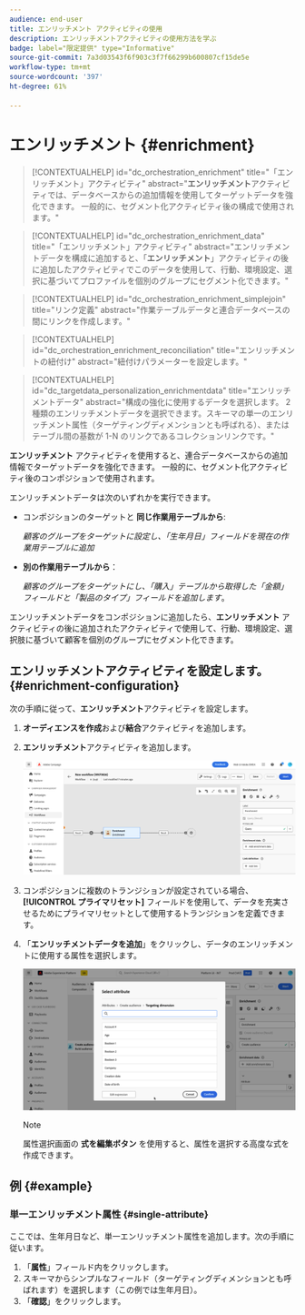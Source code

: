 ```yaml
---
audience: end-user
title: エンリッチメント アクティビティの使用
description: エンリッチメントアクティビティの使用方法を学ぶ
badge: label="限定提供" type="Informative"
source-git-commit: 7a3d03543f6f903c3f7f66299b600807cf15de5e
workflow-type: tm+mt
source-wordcount: '397'
ht-degree: 61%

---
```



# エンリッチメント {#enrichment}

>[!CONTEXTUALHELP]
>id="dc_orchestration_enrichment"
>title="「エンリッチメント」アクティビティ"
>abstract="**エンリッチメント**&#x200B;アクティビティでは、データベースからの追加情報を使用してターゲットデータを強化できます。 一般的に、セグメント化アクティビティ後の構成で使用されます。"

>[!CONTEXTUALHELP]
>id="dc_orchestration_enrichment_data"
>title="「エンリッチメント」アクティビティ"
>abstract="エンリッチメントデータを構成に追加すると、「**エンリッチメント**」アクティビティの後に追加したアクティビティでこのデータを使用して、行動、環境設定、選択に基づいてプロファイルを個別のグループにセグメント化できます。"

>[!CONTEXTUALHELP]
>id="dc_orchestration_enrichment_simplejoin"
>title="リンク定義"
>abstract="作業テーブルデータと連合データベースの間にリンクを作成します。"

>[!CONTEXTUALHELP]
>id="dc_orchestration_enrichment_reconciliation"
>title="エンリッチメントの紐付け"
>abstract="紐付けパラメーターを設定します。"

>[!CONTEXTUALHELP]
>id="dc_targetdata_personalization_enrichmentdata"
>title="エンリッチメントデータ"
>abstract="構成の強化に使用するデータを選択します。 2 種類のエンリッチメントデータを選択できます。スキーマの単一のエンリッチメント属性（ターゲティングディメンションとも呼ばれる）、またはテーブル間の基数が 1-N のリンクであるコレクションリンクです。"

**エンリッチメント** アクティビティを使用すると、連合データベースからの追加情報でターゲットデータを強化できます。 一般的に、セグメント化アクティビティ後のコンポジションで使用されます。

エンリッチメントデータは次のいずれかを実行できます。

* コンポジションのターゲットと **同じ作業用テーブルから**:

  *顧客のグループをターゲットに設定し、「生年月日」フィールドを現在の作業用テーブルに追加*

* **別の作業用テーブルから**：

  *顧客のグループをターゲットにし、「購入」テーブルから取得した「金額」フィールドと「製品のタイプ」フィールドを追加します*。

エンリッチメントデータをコンポジションに追加したら、**エンリッチメント** アクティビティの後に追加されたアクティビティで使用して、行動、環境設定、選択肢に基づいて顧客を個別のグループにセグメント化できます。

<!--For instance, you can add to the working table information related to customers' purchases and use this data to personalize emails with their latest purchase or the amount spent on these purchases.-->

## エンリッチメントアクティビティを設定します。 {#enrichment-configuration}

次の手順に従って、**エンリッチメント**&#x200B;アクティビティを設定します。

1. **オーディエンスを作成**&#x200B;および&#x200B;**結合**&#x200B;アクティビティを追加します。
1. **エンリッチメント**&#x200B;アクティビティを追加します。

   ![](../assets/enrichment.png)

1. コンポジションに複数のトランジションが設定されている場合、**[!UICONTROL プライマリセット]** フィールドを使用して、データを充実させるためにプライマリセットとして使用するトランジションを定義できます。

1. 「**エンリッチメントデータを追加**」をクリックし、データのエンリッチメントに使用する属性を選択します。

   ![](../assets/enrichment-add.png)

   >[!NOTE]
   >
   >属性選択画面の **式を編集ボタン** を使用すると、属性を選択する高度な式を作成できます。

<!--PAS VU SUR INSTANCE: You can select two types of enrichment data: a single enrichment attribute from the target dimension, or a collection link. Each of these types is detailed in the examples below:

    * [Single enrichment attribute](#single-attribute)
    * [Collection lnk](#collection-link)-->

## 例 {#example}

### 単一エンリッチメント属性 {#single-attribute}

ここでは、生年月日など、単一エンリッチメント属性を追加します。次の手順に従います。

1. 「**属性**」フィールド内をクリックします。
1. スキーマからシンプルなフィールド（ターゲティングディメンションとも呼ばれます）を選択します（この例では生年月日）。
1. 「**確認**」をクリックします。

<!--### Collection link {#collection-link}

In this more complex use case, we will select a collection link which is a link with a 1-N cardinality between tables. Let's retrieve the three latest purchases that are less than 100$. For this you need to define:

* an enrichment attribute: the **Total amount** field
* the number of lines to retrieve: 3
* a filter: filter out items that are greater than 100$
* a sorting: descendant sorting on the **Order date** field. 

#### Add the attribute {#add-attribute}

This is where you select the collection link to use as enrichment data.

1. Click inside the **Attribute** field.
1. Click **Display advanced attributes**.
1. Select the **Total amount** field from the **Purchases** table. 

#### Define the collection settings{#collection-settings}

Then, define how the data is collected and the number of records to retrieve.

1. Select **Collect data** in the **Select how the data is collected** drop-down.
1. Type "3" in the **Lines to retrieve (Columns to create)** field. 

If you want, for example, to get the average amount of purchases for a customer, select **Aggregated data** instead, and select **Average** in the **Aggregate function** drop-down.

#### Define the filters{#collection-filters}

Here, we define the maximum value for the enrichment attribute. We filter out items that are greater than 100$. [Learn how to work with the query modeler](../../query/query-modeler-overview.md)

1. Click **Edit filters**.
1. Add the two following filters: **Total amount** exists AND **Total amount** is less than 100. The first one filters NULL values as they would appear as the greatest value.
1. Click **Confirm**.

#### Define the sorting{#collection-sorting}

We now need to apply sorting in order to retrieve the three **latest** purchases.

1. Activate the **Enable sorting** option.
1. Click inside the **Attribute** field.
1. Select the **Order date** field.
1. Click **Confirm**. 
1. Select **Descending** from the **Sort** drop-down.-->
